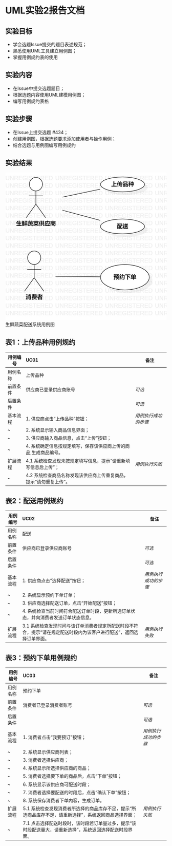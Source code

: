 # UML实验2报告文档 

## 实验目标
- 学会选题Issue提交的题目表述规范；
- 熟悉使用UML工具建立用例图；
- 掌握用例规约表的使用

## 实验内容
- 在Issue中提交选题题目；
- 根据选题内容使用UML建模用例图；
- 编写用例规约表格

## 实验步骤  
- 在Issue上提交选题 #434；  
- 创建用例图，根据选题要求添加使用者与操作用例；  
- 结合选题与用例图编写用例规约  
  

## 实验结果  

![lab2UML用例图](./model2.jpg)  
生鲜蔬菜配送系统用例图  
  

## 表1：上传品种用例规约  

用例编号  | UC01 | 备注  
-|:-|-  
用例名称  | 上传品种  |   
前置条件  |   供应商已登录供应商账号   | *可选*   
后置条件  |     | *可选*   
基本流程  | 1. 供应商点击“上传品种”按钮；  |*用例执行成功的步骤*    
~| 2. 系统显示输入商品信息界面；  |   
~| 3. 供应商输入商品信息，点击“上传”按钮；  |   
~| 4. 系统确定信息按规定填写，保存该供应商上传的商品,生成商品编号。  |    
扩展流程  | 4.1 系统检查发现未按规定填写信息，提示“请重新填写信息后上传”；  |*用例执行失败*    
~| 4.2 系统检查商品名称发现该供应商上传重复商品，提示“请勿重复上传”。  |  

## 表2：配送用例规约  

用例编号  | UC02 | 备注  
-|:-|-  
用例名称  | 配送  |   
前置条件  |   供应商已登录供应商账号   | *可选*   
后置条件  |     | *可选*   
基本流程  | 1. 供应商点击“选择配送”按钮；  |*用例执行成功的步骤*    
~| 2. 系统显示预约下单订单；  |   
~|3. 供应商选择配送订单，点击“开始配送”按钮；  |   
~| 4. 系统检查当前时间符合配送订单时段，更新所选订单状态，并向消费者发送订单状态信息。  |    
扩展流程  | 3.1 系统检查发现时间与该订单消费者规定所配送时段不符合，提示“请在规定配送时段内为该客户进行配送”，返回选择订单界面。  |*用例执行失败*         


## 表3：预约下单用例规约  

用例编号  | UC03 | 备注  
-|:-|-  
用例名称  | 预约下单  |   
前置条件  |   消费者已登录消费者账号   | *可选*   
后置条件  |      | *可选*   
基本流程  | 1. 消费者点击“我要预订”按钮；  |*用例执行成功的步骤*    
~| 2. 系统显示供应商列表；  |   
~| 3. 消费者选择供应商；  |   
~| 4. 系统显示所选择供应商的商品；  |    
~| 5. 消费者选择要下单的商品后，点击“下单”按钮；  |    
~| 6. 系统显示该供应商可配送时段；  |    
~| 7. 消费者选择要配送的时段后，点击“确认下单”按钮；  |
~| 8. 系统保存消费者下单内容，生成订单。  |    
扩展流程  | 5.1 系统检查发现消费者所选择的商品库存不足，提示“所选商品库存不足，请重新选择”，系统返回商品选择界面；  |*用例执行失败*    
~| 7.1 点击选择配送时段时，该时段若订单量过多，提示“该时段配送量大，请重新选择”，系统返回选择配送时段界面。  |  

